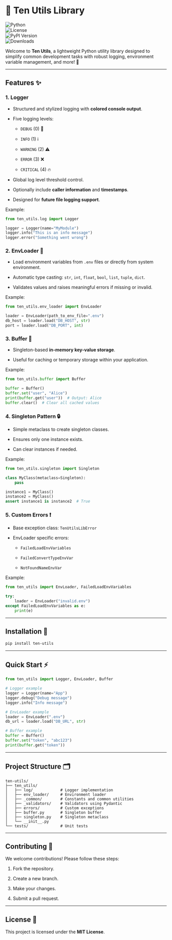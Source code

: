 # 🧰 Ten Utils Library

![Python](https://img.shields.io/badge/python-3.13-blue)  
![License](https://img.shields.io/badge/license-MIT-green)  
![PyPI Version](https://img.shields.io/pypi/v/ten-utils)  
![Downloads](https://img.shields.io/pypi/dm/ten-utils)

Welcome to **Ten Utils**, a lightweight Python utility library designed to simplify common development tasks with robust logging, environment variable management, and more! 🚀

---

## Features ✨

### 1. Logger

- Structured and stylized logging with **colored console output**.
    
- Five logging levels:
    
    - `DEBUG` (0) 🐞
        
    - `INFO` (1) ℹ️
        
    - `WARNING` (2) ⚠️
        
    - `ERROR` (3) ❌
        
    - `CRITICAL` (4) 🔥
        
- Global log level threshold control.
    
- Optionally include **caller information** and **timestamps**.
    
- Designed for **future file logging support**.
    

Example:

```python
from ten_utils.log import Logger

logger = Logger(name="MyModule")
logger.info("This is an info message")
logger.error("Something went wrong")
```

### 2. EnvLoader 🌱

- Load environment variables from `.env` files or directly from system environment.
    
- Automatic type casting: `str`, `int`, `float`, `bool`, `list`, `tuple`, `dict`.
    
- Validates values and raises meaningful errors if missing or invalid.
    

Example:

```python
from ten_utils.env_loader import EnvLoader

loader = EnvLoader(path_to_env_file=".env")
db_host = loader.load("DB_HOST", str)
port = loader.load("DB_PORT", int)
```

### 3. Buffer 🧰

- Singleton-based **in-memory key-value storage**.
    
- Useful for caching or temporary storage within your application.
    

Example:

```python
from ten_utils.buffer import Buffer

buffer = Buffer()
buffer.set("user", "Alice")
print(buffer.get("user"))  # Output: Alice
buffer.clear()  # Clear all cached values
```

### 4. Singleton Pattern 🔒

- Simple metaclass to create singleton classes.
    
- Ensures only one instance exists.
    
- Can clear instances if needed.
    

Example:

```python
from ten_utils.singleton import Singleton

class MyClass(metaclass=Singleton):
    pass

instance1 = MyClass()
instance2 = MyClass()
assert instance1 is instance2  # True
```

### 5. Custom Errors ❗

- Base exception class: `TenUtilsLibError`
    
- EnvLoader specific errors:
    
    - `FailedLoadEnvVariables`
        
    - `FailedConvertTypeEnvVar`
        
    - `NotFoundNameEnvVar`
        

Example:

```python
from ten_utils import EnvLoader, FailedLoadEnvVariables

try:
    loader = EnvLoader("invalid.env")
except FailedLoadEnvVariables as e:
    print(e)
```

---

## Installation 💾

```bash
pip install ten-utils
```

---

## Quick Start ⚡

```python
from ten_utils import Logger, EnvLoader, Buffer

# Logger example
logger = Logger(name="App")
logger.debug("Debug message")
logger.info("Info message")

# EnvLoader example
loader = EnvLoader(".env")
db_url = loader.load("DB_URL", str)

# Buffer example
buffer = Buffer()
buffer.set("token", "abc123")
print(buffer.get("token"))
```

---

## Project Structure 🗂️

```
ten-utils/
├── ten_utils/
│   ├── log/            # Logger implementation
│   ├── env_loader/     # Environment loader
│   ├── _common/        # Constants and common utilities
│   ├── _validators/    # Validators using Pydantic
│   ├── errors/         # Custom exceptions
│   ├── buffer.py       # Singleton buffer
│   ├── singleton.py    # Singleton metaclass
│   └── __init__.py
└── tests/              # Unit tests
```

---

## Contributing 🤝

We welcome contributions! Please follow these steps:

1. Fork the repository.
    
2. Create a new branch.
    
3. Make your changes.
    
4. Submit a pull request.
    

---

## License 📝

This project is licensed under the **MIT License**.
